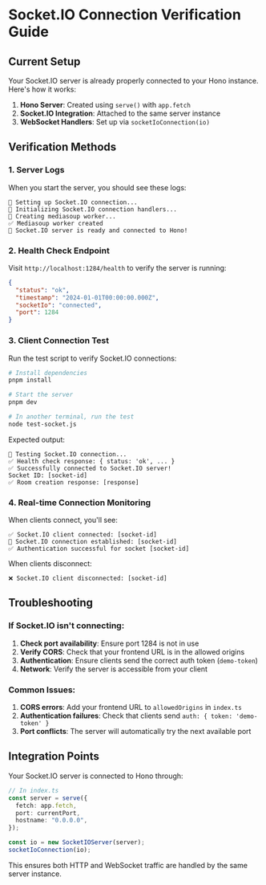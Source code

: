 # Socket.IO Connection Verification Guide

## Current Setup

Your Socket.IO server is already properly connected to your Hono instance. Here's how it works:

1. **Hono Server**: Created using `serve()` with `app.fetch`
2. **Socket.IO Integration**: Attached to the same server instance
3. **WebSocket Handlers**: Set up via `socketIoConnection(io)`

## Verification Methods

### 1. Server Logs

When you start the server, you should see these logs:

```
🔌 Setting up Socket.IO connection...
🔧 Initializing Socket.IO connection handlers...
🔄 Creating mediasoup worker...
✅ Mediasoup worker created
🎉 Socket.IO server is ready and connected to Hono!
```

### 2. Health Check Endpoint

Visit `http://localhost:1284/health` to verify the server is running:

```json
{
  "status": "ok",
  "timestamp": "2024-01-01T00:00:00.000Z",
  "socketIo": "connected",
  "port": 1284
}
```

### 3. Client Connection Test

Run the test script to verify Socket.IO connections:

```bash
# Install dependencies
pnpm install

# Start the server
pnpm dev

# In another terminal, run the test
node test-socket.js
```

Expected output:

```
🧪 Testing Socket.IO connection...
✅ Health check response: { status: 'ok', ... }
✅ Successfully connected to Socket.IO server!
Socket ID: [socket-id]
✅ Room creation response: [response]
```

### 4. Real-time Connection Monitoring

When clients connect, you'll see:

```
✅ Socket.IO client connected: [socket-id]
🎯 Socket.IO connection established: [socket-id]
✅ Authentication successful for socket [socket-id]
```

When clients disconnect:

```
❌ Socket.IO client disconnected: [socket-id]
```

## Troubleshooting

### If Socket.IO isn't connecting:

1. **Check port availability**: Ensure port 1284 is not in use
2. **Verify CORS**: Check that your frontend URL is in the allowed origins
3. **Authentication**: Ensure clients send the correct auth token (`demo-token`)
4. **Network**: Verify the server is accessible from your client

### Common Issues:

1. **CORS errors**: Add your frontend URL to `allowedOrigins` in `index.ts`
2. **Authentication failures**: Check that clients send `auth: { token: 'demo-token' }`
3. **Port conflicts**: The server will automatically try the next available port

## Integration Points

Your Socket.IO server is connected to Hono through:

```typescript
// In index.ts
const server = serve({
  fetch: app.fetch,
  port: currentPort,
  hostname: "0.0.0.0",
});

const io = new SocketIOServer(server);
socketIoConnection(io);
```

This ensures both HTTP and WebSocket traffic are handled by the same server instance.
